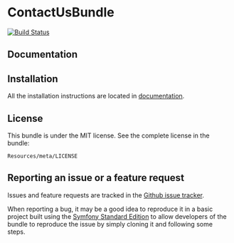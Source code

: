 ContactUsBundle
===============
[![Build Status](https://secure.travis-ci.org/4devs/ContactUsBundle.png?branch=master)](http://travis-ci.org/4devs/FileBundle)

Documentation
-------------

Installation
------------

All the installation instructions are located in [documentation](https://github.com/4devs/ContactUsBundle/blob/master/Resources/doc/index.md).

License
-------

This bundle is under the MIT license. See the complete license in the bundle:

    Resources/meta/LICENSE

Reporting an issue or a feature request
---------------------------------------

Issues and feature requests are tracked in the [Github issue tracker](https://github.com/4devs/ContactUsBundle/issues).

When reporting a bug, it may be a good idea to reproduce it in a basic project
built using the [Symfony Standard Edition](https://github.com/symfony/symfony-standard)
to allow developers of the bundle to reproduce the issue by simply cloning it
and following some steps.
